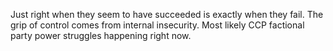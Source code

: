 Just right when they seem to have succeeded is exactly when they fail. The grip of control comes from internal insecurity. Most likely CCP factional party power struggles happening right now.